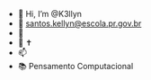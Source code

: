 - 👋 Hi, I’m @K3llyn
- 👀 santos.kellyn@escola.pr.gov.br
- 🌱 
- 💞️ ✝︎ 
- 📫 
- 📚 Pensamento Computacional
<!---
K3llyn/K3llyn é um repositório ✨ especial ✨ porque seu `K3llyn/K3llyn é um repositório especial: README.mdaparecerá no seu perf README.md` (este arquivo) aparece no seu perfil do GitHub.
Você pode clicar no link Visualizar para dar uma olhada nas suas alterações.
--->
